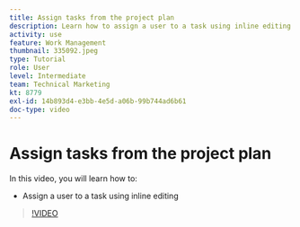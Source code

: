 ```yaml
---
title: Assign tasks from the project plan
description: Learn how to assign a user to a task using inline editing in a [!DNL  Workfront] project.
activity: use
feature: Work Management
thumbnail: 335092.jpeg
type: Tutorial
role: User
level: Intermediate
team: Technical Marketing
kt: 8779
exl-id: 14b893d4-e3bb-4e5d-a06b-99b744ad6b61
doc-type: video
---
```

# Assign tasks from the project plan

In this video, you will learn how to:

* Assign a user to a task using inline editing

>[!VIDEO](https://video.tv.adobe.com/v/335092/?quality=12)

<!---
learn more urls:
Notifications: Information about work assigned to me
Assign tasks
Personal time overview
Make smart assignments
Modify multiple user assignments in a task list
--->

